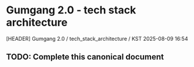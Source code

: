 # Gumgang 2.0 - tech stack architecture
[HEADER] Gumgang 2.0 / tech_stack_architecture / KST 2025-08-09 16:54

## TODO: Complete this canonical document
